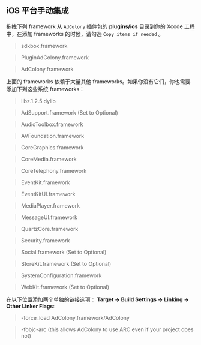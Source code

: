 ## iOS 平台手动集成
拖拽下列 framework 从 `AdColony` 插件包的 __plugins/ios__ 目录到你的 Xcode 工程中，在添加 frameworks 的时候，请勾选 `Copy items if needed` 。

> sdkbox.framework

> PluginAdColony.framework

> AdColony.framework

上面的 frameworks 依赖于大量其他 frameworks。如果你没有它们，你也需要添加下列这些系统 frameworks：

> libz.1.2.5.dylib

> AdSupport.framework (Set to Optional)

> AudioToolbox.framework

> AVFoundation.framework

> CoreGraphics.framework

> CoreMedia.framework

> CoreTelephony.framework

> EventKit.framework

> EventKitUI.framework

> MediaPlayer.framework

> MessageUI.framework

> QuartzCore.framework

> Security.framework

> Social.framework (Set to Optional)

> StoreKit.framework (Set to Optional)

> SystemConfiguration.framework

> WebKit.framework (Set to Optional)

在以下位置添加两个单独的链接选项：
__Target -> Build Settings -> Linking -> Other Linker Flags__:

> -force_load AdColony.framework/AdColony

> -fobjc-arc (this allows AdColony to use ARC even if your project does not)
